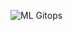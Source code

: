 ![ML Gitops](https://user-images.githubusercontent.com/92513084/161149584-a1156430-6ecb-4234-b4dc-317975985840.gif)
